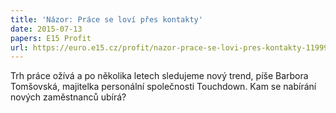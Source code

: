 ```yaml
---
title: 'Názor: Práce se loví přes kontakty'
date: 2015-07-13
papers: E15 Profit
url: https://euro.e15.cz/profit/nazor-prace-se-lovi-pres-kontakty-1199930
---
```

Trh práce ožívá a po několika letech sledujeme nový trend, píše Barbora Tomšovská, majitelka personální společnosti Touchdown. Kam se nabírání nových zaměstnanců ubírá?
